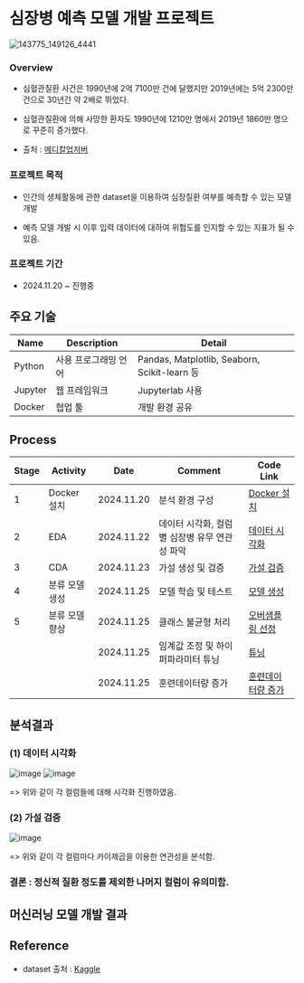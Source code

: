 # 심장병 예측 모델 개발 프로젝트

![143775_149126_4441](https://github.com/SeokcheonMoon/heart_disease_predictions/assets/151099231/cdd265c9-2075-45a8-ab0a-36ba640b8a6d)

### Overview
- 심혈관질환 사건은 1990년에 2억 7100만 건에 달했지만 2019년에는 5억 2300만 건으로 30년간 약 2배로 뛰었다. 

- 심혈관질환에 의해 사망한 환자도 1990년에 1210만 명에서 2019년 1860만 명으로 꾸준히 증가했다. 

- 출처 : [메디칼업저버](http://www.monews.co.kr/news/articleView.html?idxno=300602)

### 프로젝트 목적

- 인간의 생체활동에 관한 dataset을 이용하여 심장질환 여부를 예측할 수 있는 모델 개발 

- 예측 모델 개발 시 이후 입력 데이터에 대하여 위험도를 인지할 수 있는 지표가 될 수 있음.

### 프로젝트 기간

- 2024.11.20 ~ 진행중

## 주요 기술
|Name|Description|Detail|
|--|--|--|
|Python|사용 프로그래밍 언어|Pandas, Matplotlib, Seaborn, Scikit-learn 등|
|Jupyter|웹 프레임워크|Jupyterlab 사용|
|Docker|협업 툴|개발 환경 공유|

## Process

|Stage|Activity|Date|Comment|Code Link|
|--|--|--|--|--|
|1|Docker 설치|2024.11.20|분석 환경 구성|[Docker 설치](https://github.com/SeokcheonMoon/heart_disease_predictions/blob/main/Docker/docker-compose.yml)|
|2|EDA|2024.11.22|데이터 시각화, 컬럼별 심장병 유무 연관성 파악|[데이터 시각화](https://github.com/SeokcheonMoon/heart_disease_predictions/blob/main/data_analysis/DA/analysis_visualization.ipynb)|
|3|CDA|2024.11.23|가설 생성 및 검증|[가설 검증](https://github.com/SeokcheonMoon/heart_disease_predictions/blob/main/data_analysis/DA/analysis_hypothesis.ipynb)|
|4|분류 모델 생성|2024.11.25|모델 학습 및 테스트|[모델 생성](https://github.com/SeokcheonMoon/heart_disease_predictions/blob/main/data_analysis/ML/modeling_prediction_basic.ipynb)|
|5|분류 모델 향상|2024.11.25|클래스 불균형 처리|[오버샘플링 선정](https://github.com/SeokcheonMoon/heart_disease_predictions/blob/main/data_analysis/ML/oversampling_xgboost.ipynb)|
|||2024.11.25|임계값 조정 및 하이퍼파라미터 튜닝|[튜닝](https://github.com/SeokcheonMoon/heart_disease_predictions/blob/main/data_analysis/ML/tuning_oversampling_xgboost.ipynb)|
|||2024.11.25|훈련데이터량 증가|[훈련데이터량 증가](https://github.com/SeokcheonMoon/heart_disease_predictions/blob/main/data_analysis/ML/modifying_training_percent.ipynb)|

## 분석결과

### (1) 데이터 시각화
![image](https://github.com/user-attachments/assets/52f81237-ecea-4546-80f6-13d1c2eb160f)
![image](https://github.com/user-attachments/assets/546e27fd-90c7-4f3d-be9c-b30277973795)

=> 위와 같이 각 컬럼들에 대해 시각화 진행하였음.

### (2) 가설 검증
![image](https://github.com/user-attachments/assets/4893ed4d-4bd7-481a-aaab-984989ced1f0)

=> 위와 같이 각 컬럼마다 카이제곱을 이용한 연관성을 분석함.

### 결론 : 정신적 질환 정도를 제외한 나머지 컬럼이 유의미함.

## 머신러닝 모델 개발 결과



## Reference
- dataset 출처 : [Kaggle](https://www.kaggle.com/datasets/aqleemkhan/heart-disease-2020/data)